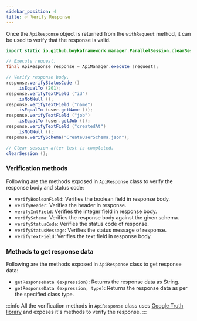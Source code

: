 ```yaml
---
sidebar_position: 4
title: ✅ Verify Response
---
```


Once the `ApiResponse` object is returned from the `withRequest` method, it can be used to verify that the response is valid.

```java
import static io.github.boykaframework.manager.ParallelSession.clearSession;

// Execute request.
final ApiResponse response = ApiManager.execute (request);

// Verify response body.
response.verifyStatusCode ()
    .isEqualTo (201);
response.verifyTextField ("id")
    .isNotNull ();
response.verifyTextField ("name")
    .isEqualTo (user.getName ());
response.verifyTextField ("job")
    .isEqualTo (user.getJob ());
response.verifyTextField ("createdAt")
    .isNotNull ();
response.verifySchema("CreateUserSchema.json");

// Clear session after test is completed.
clearSession ();
```

### Verification methods

Following are the methods exposed in `ApiResponse` class to verify the response body and status code:

- `verifyBooleanField`: Verifies the boolean field in response body.
- `verifyHeader`: Verifies the header in response.
- `verifyIntField`: Verifies the integer field in response body.
- `verifySchema`: Verifies the response body against the given schema.
- `verifyStatusCode`: Verifies the status code of response.
- `verifyStatusMessage`: Verifies the status message of response.
- `verifyTextField`: Verifies the text field in response body.

### Methods to get response data

Following are the methods exposed in `ApiResponse` class to get response data:

- `getResponseData (expression)`: Returns the response data as String.
- `getResponseData (expression, type)`: Returns the response data as per the specified class type.

:::info
All the verification methods in `ApiResponse` class uses [Google Truth library][truth] and exposes it's methods to verify the response.
:::

[truth]: https://truth.dev/
